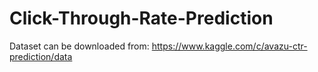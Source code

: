 # Click-Through-Rate-Prediction


Dataset can be downloaded from: https://www.kaggle.com/c/avazu-ctr-prediction/data
